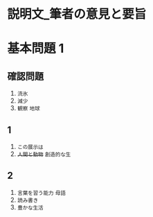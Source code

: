 説明文_筆者の意見と要旨
===
# 基本問題 1
## 確認問題
1. `流氷`
1. `減少`
1. `観察` `地球`
## 1
1. `この展示は`
1. ~~`人間と動物`~~ `創造的な生`
## 2
1. `言葉を習う能力` `母語`
1. `読み書き`
1. `豊かな生活`